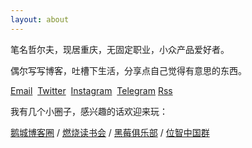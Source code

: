 ```yaml
---
layout: about
---
```


笔名哲尔夫，现居重庆，无固定职业，小众产品爱好者。

偶尔写写博客，吐槽下生活，分享点自己觉得有意思的东西。

[Email](mailto:zeroneven@gmail.com)  [Twitter](https://twitter.com/zeove)  [Instagram](https://www.instagram.com/zeove/)  [Telegram](https://telegram.me/zeove)  [Rss](https://zeove.com/feed)

我有几个小圈子，感兴趣的话欢迎来玩：

[鹅城博客圈](//shang.qq.com/wpa/qunwpa?idkey=73920872d9da23255ac33d7a0d628728233833e4cbb1a52f38aa430ab340acd7)  / [燃烧读书会](//shang.qq.com/wpa/qunwpa?idkey=a734b57cb027e975a4c131357770b8c90e508be8f8ca807a8da5f1486722280b) / [黑莓俱乐部](//shang.qq.com/wpa/qunwpa?idkey=4de21a7e82c4bc636aa3d5e4be4ede85aafe15cf81fde6fb6ba0c24da42bd877) / [位智中国群](//shang.qq.com/wpa/qunwpa?idkey=5c7a42ccd2b2e3ea50a775f79304bc2e8f8bd94c07fa3d3bc8b5a1caa9579315)